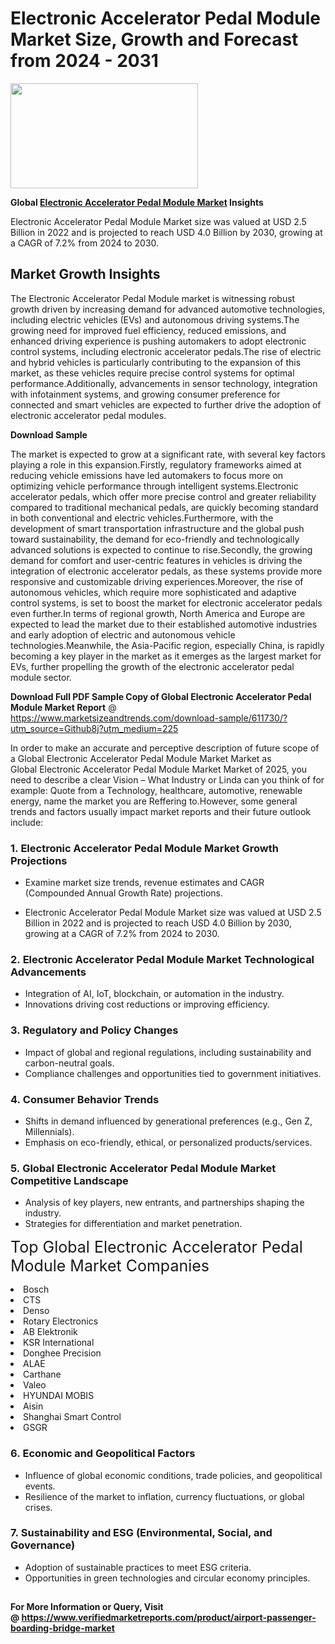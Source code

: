 <H1>Electronic Accelerator Pedal Module Market Size, Growth and Forecast from 2024 - 2031</H1><img class="aligncenter size-medium wp-image-584254" src="https://thirdeyenews.in/wp-content/uploads/2024/09/Global-Market-Research-300x168.jpeg" alt="" width="300" height="168" /><p><strong>Global&nbsp;<a href="https://www.marketsizeandtrends.com/download-sample/611730/?utm_source=Github8j?utm_medium=225">Electronic Accelerator Pedal Module Market</a> Insights</strong></p><p>Electronic Accelerator Pedal Module Market size was valued at USD 2.5 Billion in 2022 and is projected to reach USD 4.0 Billion by 2030, growing at a CAGR of 7.2% from 2024 to 2030.</p><p><h2>Market Growth Insights</h2> <p>The Electronic Accelerator Pedal Module market is witnessing robust growth driven by increasing demand for advanced automotive technologies, including electric vehicles (EVs) and autonomous driving systems.The growing need for improved fuel efficiency, reduced emissions, and enhanced driving experience is pushing automakers to adopt electronic control systems, including electronic accelerator pedals.The rise of electric and hybrid vehicles is particularly contributing to the expansion of this market, as these vehicles require precise control systems for optimal performance.Additionally, advancements in sensor technology, integration with infotainment systems, and growing consumer preference for connected and smart vehicles are expected to further drive the adoption of electronic accelerator pedal modules.</p> <p><strong>Download Sample</strong></p> <p>The market is expected to grow at a significant rate, with several key factors playing a role in this expansion.Firstly, regulatory frameworks aimed at reducing vehicle emissions have led automakers to focus more on optimizing vehicle performance through intelligent systems.Electronic accelerator pedals, which offer more precise control and greater reliability compared to traditional mechanical pedals, are quickly becoming standard in both conventional and electric vehicles.Furthermore, with the development of smart transportation infrastructure and the global push toward sustainability, the demand for eco-friendly and technologically advanced solutions is expected to continue to rise.Secondly, the growing demand for comfort and user-centric features in vehicles is driving the integration of electronic accelerator pedals, as these systems provide more responsive and customizable driving experiences.Moreover, the rise of autonomous vehicles, which require more sophisticated and adaptive control systems, is set to boost the market for electronic accelerator pedals even further.In terms of regional growth, North America and Europe are expected to lead the market due to their established automotive industries and early adoption of electric and autonomous vehicle technologies.Meanwhile, the Asia-Pacific region, especially China, is rapidly becoming a key player in the market as it emerges as the largest market for EVs, further propelling the growth of the electronic accelerator pedal module sector.</p> <p><span class=""><strong>Download Full PDF Sample Copy of Global Electronic Accelerator Pedal Module Market Report</strong> @ <a href="https://www.marketsizeandtrends.com/download-sample/611730/?utm_source=Github8j?utm_medium=225" target="_blank">https://www.marketsizeandtrends.com/download-sample/611730/?utm_source=Github8j?utm_medium=225</a></span></p><p>In order to make an accurate and perceptive description of future scope of a Global&nbsp;Electronic Accelerator Pedal Module Market Market as Global&nbsp;Electronic Accelerator Pedal Module Market Market of 2025, you need to describe a clear Vision &ndash; What Industry or Linda can you think of for example: Quote from a Technology, healthcare, automotive, renewable energy, name the market you are Reffering to.However, some general trends and factors usually impact market reports and their future outlook include:</p><h3>1.&nbsp;<strong>Electronic Accelerator Pedal Module Market Growth Projections</strong></h3><ul><li>Examine market size trends, revenue estimates and CAGR (Compounded Annual Growth Rate) projections.</li><li><p>Electronic Accelerator Pedal Module Market size was valued at USD 2.5 Billion in 2022 and is projected to reach USD 4.0 Billion by 2030, growing at a CAGR of 7.2% from 2024 to 2030.</p></li></ul><h3>2.&nbsp;<strong>Electronic Accelerator Pedal Module Market Technological Advancements</strong></h3><ul><li>Integration of AI, IoT, blockchain, or automation in the industry.</li><li>Innovations driving cost reductions or improving efficiency.</li></ul><h3>3.&nbsp;<strong>Regulatory and Policy Changes</strong></h3><ul><li>Impact of global and regional regulations, including sustainability and carbon-neutral goals.</li><li>Compliance challenges and opportunities tied to government initiatives.</li></ul><h3>4.&nbsp;<strong>Consumer Behavior Trends</strong></h3><ul><li>Shifts in demand influenced by generational preferences (e.g., Gen Z, Millennials).</li><li>Emphasis on eco-friendly, ethical, or personalized products/services.</li></ul><h3>5.&nbsp;<strong>Global Electronic Accelerator Pedal Module Market Competitive Landscape</strong></h3><ul><li>Analysis of key players, new entrants, and partnerships shaping the industry.</li><li>Strategies for differentiation and market penetration.</li></ul><p data-pm-slice="1 1 []"><span style="color: inherit; font-family: inherit; font-size: 25px;">Top Global Electronic Accelerator Pedal Module Market Companies</span></p><div class="" data-test-id=""><p><li>Bosch</li><li> CTS</li><li> Denso</li><li> Rotary Electronics</li><li> AB Elektronik</li><li> KSR International</li><li> Donghee Precision</li><li> ALAE</li><li> Carthane</li><li> Valeo</li><li> HYUNDAI MOBIS</li><li> Aisin</li><li> Shanghai Smart Control</li><li> GSGR</li></p></div><h3>6.&nbsp;<strong>Economic and Geopolitical Factors</strong></h3><ul><li>Influence of global economic conditions, trade policies, and geopolitical events.</li><li>Resilience of the market to inflation, currency fluctuations, or global crises.</li></ul><h3>7.&nbsp;<strong>Sustainability and ESG (Environmental, Social, and Governance)</strong></h3><ul><li>Adoption of sustainable practices to meet ESG criteria.</li><li>Opportunities in green technologies and circular economy principles.</li></ul><h2><strong style="font-size: 14px;">For More Information or Query, Visit @&nbsp;</strong><a style="background-color: #ffffff; font-size: 14px;" href="https://www.marketsizeandtrends.com/report/electronic-accelerator-pedal-module-market/" target="_blank">https://www.verifiedmarketreports.com/product/airport-passenger-boarding-bridge-market</a></h2>